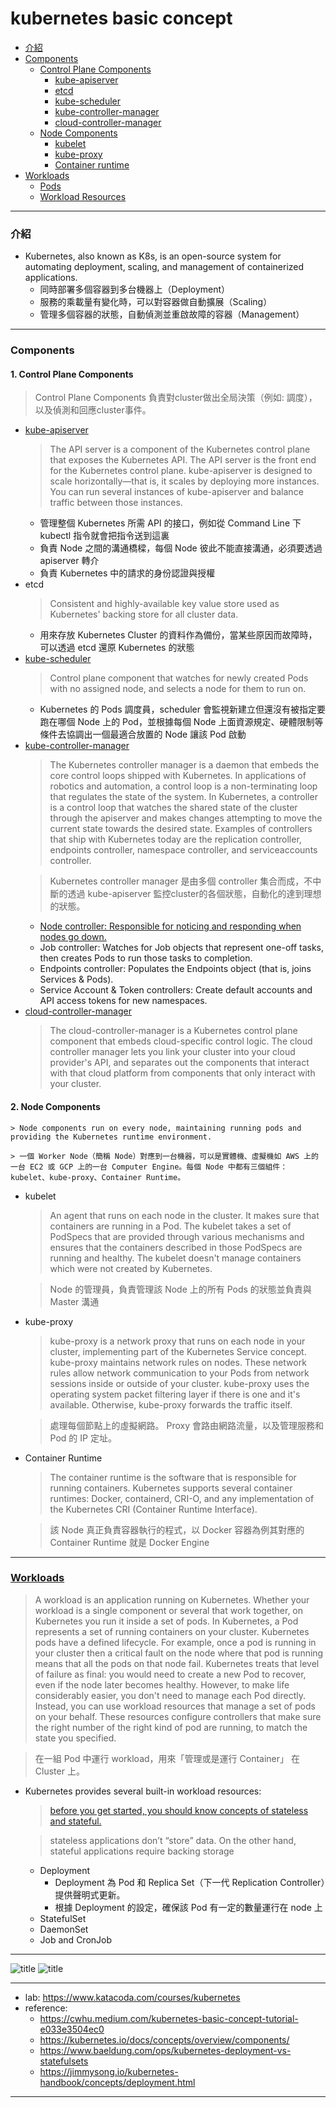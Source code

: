 # kubernetes basic concept
- <a href="#introduction">介紹</a>
- <a href="#components">Components</a>
  - <a href="#control-plane-components">Control Plane Components</a>
    - <a href="#kube-apiserver">kube-apiserver</a>
    - <a href="#etcd">etcd</a>
    - <a href="#kube-scheduler">kube-scheduler</a>
    - <a href="#kube-controller-manager">kube-controller-manager</a>
    - <a href="#cloud-controller-manager">cloud-controller-manager</a>
  - <a href="#node-components">Node Components</a> 
    - <a href="#kubelet">kubelet</a>
    - <a href="#kube-proxy">kube-proxy</a>
    - <a href="#container-runtime">Container runtime</a>
- <a href="#workloads">Workloads</a>
  - <a href="#pods">Pods</a>
  - <a href="#workload-resources">Workload Resources</a>
  
-------------

### <div id="introduction">介紹</div>

- Kubernetes, also known as K8s, is an open-source system for automating deployment, scaling, and management of containerized applications.
    - 同時部署多個容器到多台機器上（Deployment）
    - 服務的乘載量有變化時，可以對容器做自動擴展（Scaling）
    - 管理多個容器的狀態，自動偵測並重啟故障的容器（Management）

-------

### <div id="components">Components</div>

#### <div id="control-plane-components">1. Control Plane Components</div>

> Control Plane Components 負責對cluster做出全局決策（例如: 調度），以及偵測和回應cluster事件。

- <div id="kube-apiserver"><a href="https://kubernetes.io/docs/reference/command-line-tools-reference/kube-apiserver/">kube-apiserver</a></div>

    > The API server is a component of the Kubernetes control plane that exposes the Kubernetes API. The API server is the front end for the Kubernetes control plane. kube-apiserver is designed to scale horizontally—that is, it scales by deploying more instances. You can run several instances of kube-apiserver and balance traffic between those instances.
  - 管理整個 Kubernetes 所需 API 的接口，例如從 Command Line 下 kubectl 指令就會把指令送到這裏
  - 負責 Node 之間的溝通橋樑，每個 Node 彼此不能直接溝通，必須要透過 apiserver 轉介
  - 負責 Kubernetes 中的請求的身份認證與授權


- <div id="etcd">etcd</div>

    > Consistent and highly-available key value store used as Kubernetes' backing store for all cluster data.
  - 用來存放 Kubernetes Cluster 的資料作為備份，當某些原因而故障時，可以透過 etcd 還原 Kubernetes 的狀態


- <div id="kube-scheduler"><a href="https://kubernetes.io/docs/reference/command-line-tools-reference/kube-scheduler/">kube-scheduler</a></div>

    > Control plane component that watches for newly created Pods with no assigned node, and selects a node for them to run on.
  - Kubernetes 的 Pods 調度員，scheduler 會監視新建立但還沒有被指定要跑在哪個 Node 上的 Pod，並根據每個 Node 上面資源規定、硬體限制等條件去協調出一個最適合放置的 Node 讓該 Pod 啟動
  

- <div id="kube-controller-manager"><a href="https://kubernetes.io/docs/reference/command-line-tools-reference/kube-controller-manager/">kube-controller-manager</a></div>

  > The Kubernetes controller manager is a daemon that embeds the core control loops shipped with Kubernetes. In applications of robotics and automation, a control loop is a non-terminating loop that regulates the state of the system. In Kubernetes, a controller is a control loop that watches the shared state of the cluster through the apiserver and makes changes attempting to move the current state towards the desired state. Examples of controllers that ship with Kubernetes today are the replication controller, endpoints controller, namespace controller, and serviceaccounts controller.

  > Kubernetes controller manager 是由多個 controller 集合而成，不中斷的透過 kube-apiserver 監控cluster的各個狀態，自動化的達到理想的狀態。

  - <a href="https://kubernetes.io/docs/concepts/architecture/nodes/#node-controller"> Node controller: Responsible for noticing and responding when nodes go down. </a>
  - Job controller: Watches for Job objects that represent one-off tasks, then creates Pods to run those tasks to completion.
  - Endpoints controller: Populates the Endpoints object (that is, joins Services & Pods).
  - Service Account & Token controllers: Create default accounts and API access tokens for new namespaces.
  

- <div id="cloud-controller-manager"><a href="https://kubernetes.io/docs/concepts/architecture/cloud-controller/">cloud-controller-manager</a></div>

  > The cloud-controller-manager is a Kubernetes control plane component that embeds cloud-specific control logic. The cloud controller manager lets you link your cluster into your cloud provider's API, and separates out the components that interact with that cloud platform from components that only interact with your cluster.


#### <div id="node-components">2. Node Components</div>

    > Node components run on every node, maintaining running pods and providing the Kubernetes runtime environment.

    > 一個 Worker Node（簡稱 Node）對應到一台機器，可以是實體機、虛擬機如 AWS 上的一台 EC2 或 GCP 上的一台 Computer Engine。每個 Node 中都有三個組件：kubelet、kube-proxy、Container Runtime。


- <div id="kubelet">kubelet</div>

    > An agent that runs on each node in the cluster. It makes sure that containers are running in a Pod. 
      The kubelet takes a set of PodSpecs that are provided through various mechanisms and ensures that the containers described in those PodSpecs are running and healthy. 
      The kubelet doesn't manage containers which were not created by Kubernetes.

    > Node 的管理員，負責管理該 Node 上的所有 Pods 的狀態並負責與 Master 溝通


- <div id="kube-proxy">kube-proxy</div>

    > kube-proxy is a network proxy that runs on each node in your cluster, implementing part of the Kubernetes Service concept.
      kube-proxy maintains network rules on nodes. These network rules allow network communication to your Pods from network sessions inside or outside of your cluster.
      kube-proxy uses the operating system packet filtering layer if there is one and it's available. Otherwise, kube-proxy forwards the traffic itself.

    > 處理每個節點上的虛擬網路。 Proxy 會路由網路流量，以及管理服務和 Pod 的 IP 定址。


- <div id="container-runtime">Container Runtime</div>
 
    > The container runtime is the software that is responsible for running containers.
      Kubernetes supports several container runtimes: Docker, containerd, CRI-O, and any implementation of the Kubernetes CRI (Container Runtime Interface).

    > 該 Node 真正負責容器執行的程式，以 Docker 容器為例其對應的 Container Runtime 就是 Docker Engine


-------

### <div id="workloads"><a href="https://kubernetes.io/docs/concepts/workloads">Workloads</a></div>

> A workload is an application running on Kubernetes. Whether your workload is a single component or several that work together, on Kubernetes you run it inside a set of pods. In Kubernetes, a Pod represents a set of running containers on your cluster.
  Kubernetes pods have a defined lifecycle. For example, once a pod is running in your cluster then a critical fault on the node where that pod is running means that all the pods on that node fail. Kubernetes treats that level of failure as final: you would need to create a new Pod to recover, even if the node later becomes healthy.
  However, to make life considerably easier, you don't need to manage each Pod directly. Instead, you can use workload resources that manage a set of pods on your behalf. These resources configure controllers that make sure the right number of the right kind of pod are running, to match the state you specified.

> 在一組 Pod 中運行 workload，用來「管理或是運行 Container」 在 Cluster 上。

- Kubernetes provides several built-in workload resources:

    > <a href="https://www.baeldung.com/ops/kubernetes-deployment-vs-statefulsets"> before you get started, you should know concepts of stateless and stateful.</a>
    
    > stateless applications don’t “store” data. On the other hand, stateful applications require backing storage
    - Deployment 
        - Deployment 為 Pod 和 Replica Set（下一代 Replication Controller）提供聲明式更新。
        - 根據 Deployment 的設定，確保該 Pod 有一定的數量運行在 node 上
    - StatefulSet 
    - DaemonSet
    - Job and CronJob 


-------

![title](images/1-1.jpg)
![title](images/1-2.jpg)

-------

- lab: https://www.katacoda.com/courses/kubernetes
- reference: 
    - https://cwhu.medium.com/kubernetes-basic-concept-tutorial-e033e3504ec0
    - https://kubernetes.io/docs/concepts/overview/components/
    - https://www.baeldung.com/ops/kubernetes-deployment-vs-statefulsets
    - https://jimmysong.io/kubernetes-handbook/concepts/deployment.html

-------









